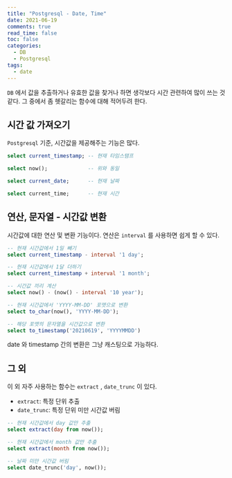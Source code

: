```yaml
---
title: "Postgresql - Date, Time"
date: 2021-06-19
comments: true
read_time: false
toc: false
categories:
  - DB
  - Postgresql
tags:
  - date
---
```


`DB` 에서 값을 추출하거나 유효한 값을 찾거나 하면 생각보다 시간 관련하여 많이 쓰는 것 같다. 그 중에서 좀 헷갈리는 함수에 대해 적어두려 한다.

## 시간 값 가져오기

`Postgresql` 기준, 시간값을 제공해주는 기능은 많다.

```sql
select current_timestamp; -- 현재 타임스탬프

select now();             -- 위와 동일

select current_date;      -- 현재 날짜

select current_time;      -- 현재 시간
```

## 연산, 문자열 - 시간값 변환

시간값에 대한 연산 및 변환 기능이다. 연산은 `interval` 를 사용하면 쉽게 할 수 있다.

```sql
-- 현재 시간값에서 1일 빼기 
select current_timestamp - interval '1 day';

-- 현재 시간값에서 1달 더하기
select current_timestamp + interval '1 month';

-- 시간값 끼리 계산
select now() - (now() - interval '10 year');    

-- 현재 시간값에서 'YYYY-MM-DD' 포맷으로 변환
select to_char(now(), 'YYYY-MM-DD');            

-- 해당 포맷의 문자열을 시간값으로 변환
select to_timestamp('20210619', 'YYYYMMDD')
```

date 와 timestamp 간의 변환은 그냥 캐스팅으로 가능하다.

## 그 외

이 외 자주 사용하는 함수는 `extract` , `date_trunc` 이 있다.

- `extract`: 특정 단위 추출
- `date_trunc`: 특정 단위 미만 시간값 버림

```sql
-- 현재 시간값에서 day 값만 추출
select extract(day from now());

-- 현재 시간값에서 month 값만 추출
select extract(month from now());

-- 날짜 미만 시간값 버림
select date_trunc('day', now());
```